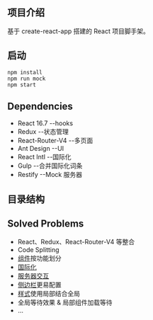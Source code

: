 ## 项目介绍

基于 create-react-app 搭建的 React 项目脚手架。

## 启动

```
npm install
npm run mock
npm start
```

## Dependencies

- React 16.7 --hooks
- Redux --状态管理
- React-Router-V4 --多页面
- Ant Design --UI
- React Intl --国际化
- Gulp --合并国际化词条
- Restify --Mock 服务器

## 目录结构

## Solved Problems

- React、Redux、React-Router-V4 等整合
- Code Splitting
- [组件](https://zhuanlan.zhihu.com/p/40134493)按功能划分
- [国际化](https://zhuanlan.zhihu.com/p/40176138)
- [服务器交互](https://zhuanlan.zhihu.com/p/40512216)
- [侧边栏](https://zhuanlan.zhihu.com/p/41111300)更易配置
- [样式](https://zhuanlan.zhihu.com/p/50837353)使用局部结合全局
- 全局等待效果 & 局部组件加载等待
- ...

